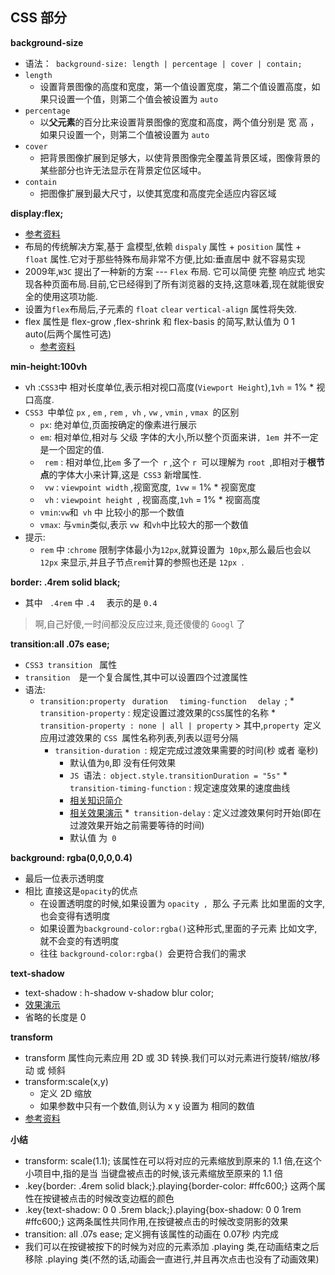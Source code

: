 ## CSS 部分

**background-size**
* 语法：``` background-size: length | percentage | cover | contain;```
* ```length``` 
    * 设置背景图像的高度和宽度，第一个值设置宽度，第二个值设置高度，如果只设置一个值，则第二个值会被设置为 ```auto```
* ```percentage``` 
    * 以**父元素**的百分比来设置背景图像的宽度和高度，两个值分别是 宽 高 ，如果只设置一个，则第二个值被设置为 ```auto```
* ```cover```
    * 把背景图像扩展到足够大，以使背景图像完全覆盖背景区域，图像背景的某些部分也许无法显示在背景定位区域中。
* ```contain```
    * 把图像扩展到最大尺寸，以使其宽度和高度完全适应内容区域

**display:flex;**
* [参考资料](http://www.ruanyifeng.com/blog/2015/07/flex-grammar.html)
* 布局的传统解决方案,基于 盒模型,依赖 ```dispaly``` 属性 +  ```position``` 属性 + ```float``` 属性.它对于那些特殊布局非常不方便,比如:垂直居中 就不容易实现
* 2009年,```W3C``` 提出了一种新的方案 --- ```Flex``` 布局. 它可以简便 完整 响应式 地实现各种页面布局.目前,它已经得到了所有浏览器的支持,这意味着,现在就能很安全的使用这项功能.
* 设置为``` flex ```布局后,子元素的 ```float``` ```clear``` ```vertical-align``` 属性将失效.
* flex 属性是 flex-grow ,flex-shrink 和 flex-basis 的简写,默认值为 0 1 auto(后两个属性可选)
    * [参考资料](http://www.ruanyifeng.com/blog/2015/07/flex-grammar.html)

**min-height:100vh**
* vh :```CSS3```中 相对长度单位,表示相对视口高度(```Viewport Height```),```1vh``` = 1% * 视口高度.
* ```CSS3 ```中单位 ```px``` , ```em``` , ```rem``` ,``` vh``` , ```vw``` , ```vmin``` , ```vmax ```的区别
    * ``` px ```: 绝对单位,页面按确定的像素进行展示
    * ``` em ```: 相对单位,相对与 父级 字体的大小,所以整个页面来讲```, 1em ```并不一定是一个固定的值.
    * ``` rem``` : 相对单位,比``` em ``` 多了一个``` r``` ,这个 ```r ```可以理解为 ```root ```,即相对于**根节点**的字体大小来计算,这是``` CSS3``` 新增属性.
    * ``` vw``` : ```viewpoint width``` ,视窗宽度,``` 1vw``` = 1% * 视窗宽度
    * ``` vh``` : ```viewpoint height ```, 视窗高度,```1vh``` = 1% * 视窗高度
    * ``` vmin ```:``` vw ```和``` vh``` 中 比较小的那一个数值
    * ``` vmax ```: 与``` vmin ```类似,表示 ```vw ```和``` vh ```中比较大的那一个数值
* 提示:
    * ```rem``` 中 :```chrome``` 限制字体最小为``` 12px ```,就算设置为``` 10px```,那么最后也会以``` 12px``` 来显示,并且子节点``` rem ```计算的参照也还是 ```12px ```.

**border: .4rem solid black;**
* 其中  ``` .4rem``` 中  ```.4  ``` 表示的是 ``` 0.4 ```
> 啊,自己好傻,一时间都没反应过来,竟还傻傻的  ```Googl``` 了

**transition:all .07s ease;**
* ```CSS3 transition ``` 属性
* ```transition  ```是一个复合属性,其中可以设置四个过渡属性
* 语法:
    * ```transition:property ```     ```duration  ``` ``` timing-function   ```     ```delay ```;
        *``` transition-property``` : 规定设置过渡效果的``` CSS ```属性的名称
            * ```transition-property : none | all | property```
            > 其中,```property ```定义应用过渡效果的 ```CSS ```属性名称列表,列表以逗号分隔
        * ```transition-duration ```: 规定完成过渡效果需要的时间(秒 或者 毫秒)
            * 默认值为``` 0 ```,即 没有任何效果
            * ```JS ```语法 :``` object.style.transitionDuration = "5s"```
        *``` transition-timing-function``` : 规定速度效果的速度曲线
            * [相关知识简介](http://www.w3school.com.cn/cssref/pr_transition-timing-function.asp)
            * [相关效果演示](http://www.w3school.com.cn/tiy/t.asp?f=css3_transition-timing-function2)
        *``` transition-delay``` : 定义过渡效果何时开始(即在过渡效果开始之前需要等待的时间)
            * 默认值 为``` 0```

**background: rgba(0,0,0,0.4)**
* 最后一位表示透明度
* 相比 直接这是``` opacity ```的优点
    * 在设置透明度的时候,如果设置为 ```opacity , ```那么 子元素 比如里面的文字,也会变得有透明度
    * 如果设置为``` background-color:rgba() ```这种形式,里面的子元素 比如文字,就不会变的有透明度
    * 往往 ```background-color:rgba() ```会更符合我们的需求

**text-shadow**
* text-shadow : h-shadow  v-shadow  blur  color;
* [效果演示](http://www.w3school.com.cn/tiy/c.asp?f=css_text-shadow)
* 省略的长度是 0 

**transform**
* transform 属性向元素应用 2D 或 3D 转换.我们可以对元素进行旋转/缩放/移动 或 倾斜
* transform:scale(x,y) 
    * 定义 2D 缩放
    * 如果参数中只有一个数值,则认为 x y 设置为 相同的数值
* [参考资料](http://www.w3school.com.cn/cssref/pr_transform.asp)


**小结**
* transform: scale(1.1);    该属性在可以将对应的元素缩放到原来的 1.1 倍,在这个小项目中,指的是当 当键盘被点击的时候,该元素缩放至原来的 1.1 倍
* .key{border: .4rem solid black;}.playing{border-color: #ffc600;}  这两个属性在按键被点击的时候改变边框的颜色
* .key{text-shadow: 0 0 .5rem black;}.playing{box-shadow: 0 0 1rem #ffc600;}    这两条属性共同作用,在按键被点击的时候改变阴影的效果
* transition: all .07s ease;    定义拥有该属性的动画在 0.07秒 内完成
* 我们可以在按键被按下的时候为对应的元素添加 .playing 类,在动画结束之后 移除 .playing  类(不然的话,动画会一直进行,并且再次点击也没有了动画效果)


